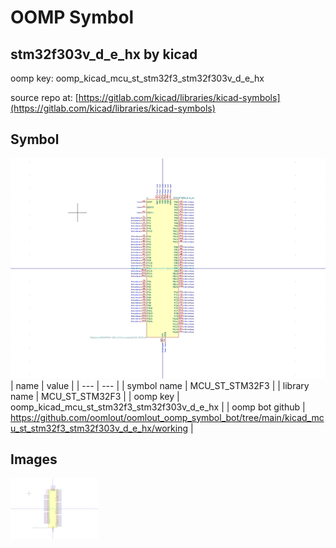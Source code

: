 # OOMP Symbol  
## stm32f303v_d_e_hx  by kicad  
  
oomp key: oomp_kicad_mcu_st_stm32f3_stm32f303v_d_e_hx  
  
source repo at: [https://gitlab.com/kicad/libraries/kicad-symbols](https://gitlab.com/kicad/libraries/kicad-symbols)  
## Symbol  
  
[![working.png](working_600.png)](working.png)  
| name | value | 
| --- | --- | 
| symbol name | MCU_ST_STM32F3 | 
| library name | MCU_ST_STM32F3 | 
| oomp key | oomp_kicad_mcu_st_stm32f3_stm32f303v_d_e_hx | 
| oomp bot github | https://github.com/oomlout/oomlout_oomp_symbol_bot/tree/main/kicad_mcu_st_stm32f3_stm32f303v_d_e_hx/working | 
## Images  
  
[![working.png](working_140.png)](working.png)  

